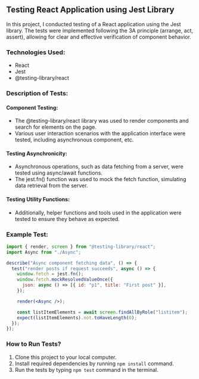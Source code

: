 ## Testing React Application using Jest Library

In this project, I conducted testing of a React application using the Jest library. The tests were implemented following the 3A principle (arrange, act, assert), allowing for clear and effective verification of component behavior.

### Technologies Used:
- React
- Jest
- @testing-library/react

### Description of Tests:
#### Component Testing:
- The @testing-library/react library was used to render components and search for elements on the page.
- Various user interaction scenarios with the application interface were tested, including asynchronous component, etc.

#### Testing Asynchronicity:
- Asynchronous operations, such as data fetching from a server, were tested using async/await functions.
- The jest.fn() function was used to mock the fetch function, simulating data retrieval from the server.

#### Testing Utility Functions:
- Additionally, helper functions and tools used in the application were tested to ensure they behave as expected.

### Example Test:
```jsx
import { render, screen } from "@testing-library/react";
import Async from "./Async";

describe("Async component fetching data", () => {
  test("render posts if request succeeds", async () => {
    window.fetch = jest.fn();
    window.fetch.mockResolvedValueOnce({
      json: async () => [{ id: "p1", title: "First post" }],
    });

    render(<Async />);

    const listItemElements = await screen.findAllByRole("listitem");
    expect(listItemElements).not.toHaveLength(0);
  });
});
```

### How to Run Tests?
1. Clone this project to your local computer.
2. Install required dependencies by running `npm install` command.
3. Run the tests by typing `npm test` command in the terminal.



